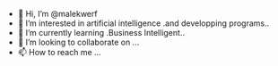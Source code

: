 - 👋 Hi, I’m @malekwerf
- 👀 I’m interested in artificial intelligence .and developping programs..
- 🌱 I’m currently learning .Business Intelligent..
- 💞️ I’m looking to collaborate on ...
- 📫 How to reach me ...

<!---
malekwerf/malekwerf is a ✨ special ✨ repository because its `README.md` (this file) appears on your GitHub profile.
You can click the Preview link to take a look at your changes.
--->
